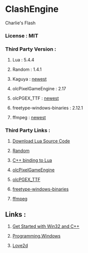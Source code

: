 # ClashEngine

Charlie's Flash

### License : MIT

### Third Party Version : 

1. Lua : 5.4.4

1. Random : 1.4.1

1. Kaguya : [newest](https://github.com/satoren/kaguya)

1. olcPixelGameEngine : 2.17

1. olcPGEX_TTF : [newest](https://github.com/gorbit99/olcPGEX_TTF)

1. freetype-windows-binaries : 2.12.1

1. ffmpeg : [newest](https://github.com/BtbN/FFmpeg-Builds)

### Third Party Links :

1. [Download Lua Source Code](https://www.lua.org/versions.html#5.4)

1. [Random](https://github.com/effolkronium/random)

1. [C++ binding to Lua](https://github.com/satoren/kaguya)

1. [olcPixelGameEngine](https://github.com/OneLoneCoder/olcPixelGameEngine)

1. [olcPGEX_TTF](https://github.com/gorbit99/olcPGEX_TTF)

1. [freetype-windows-binaries](https://github.com/ubawurinna/freetype-windows-binaries)

1. [ffmpeg](https://github.com/BtbN/FFmpeg-Builds/releases/tag/latest)

## Links : 

1. [Get Started with Win32 and C++](https://docs.microsoft.com/en-us/windows/win32/learnwin32/learn-to-program-for-windows)

1. [Programming.Windows](https://documentation.help/Programming.Windows-zh/Index.htm)

1. [Love2d](https://love2d.org/)